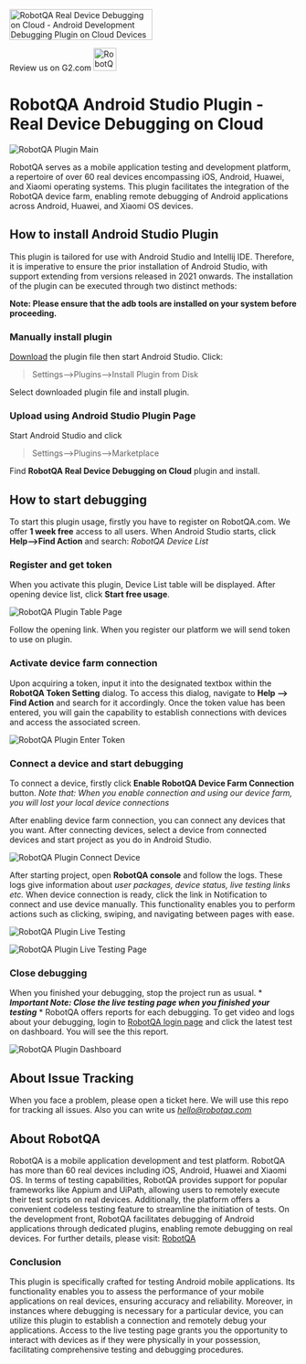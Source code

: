 <a href="https://www.producthunt.com/posts/robotqa-real-device-debugging-on-cloud?utm_source=badge-featured&utm_medium=badge&utm_souce=badge-robotqa&#0045;real&#0045;device&#0045;debugging&#0045;on&#0045;cloud" target="_blank"><img src="https://api.producthunt.com/widgets/embed-image/v1/featured.svg?post_id=458979&theme=light" alt="RobotQA&#0032;Real&#0032;Device&#0032;Debugging&#0032;on&#0032;Cloud - Android&#0032;Development&#0032;Debugging&#0032;Plugin&#0032;on&#0032;Cloud&#0032;Devices | Product Hunt" style="width: 250px; height: 54px;" width="250" height="54" /></a>

Review us on G2.com 
<a href="https://www.g2.com/products/robotqa-real-device-debugging-on-cloud/reviews"><img src="https://github.com/robotqa/Android-Studio-Plugin-for-Debugging/blob/main/g2-logo.png?raw=true" alt="RobotQA&#0032;Real&#0032;Device&#0032;Debugging&#0032;on&#0032;Cloud - Android&#0032;Development&#0032;Debugging&#0032;Plugin&#0032;on&#0032;Cloud&#0032;Devices | G2.com" style="width: 40px; height: 40px;" width="250" height="54" /></a>

# RobotQA Android Studio Plugin - Real Device Debugging on Cloud
![RobotQA Plugin Main](https://github.com/robotqa/Android-Studio-Plugin-for-Debugging/blob/main/main-photo.png?raw=true)

RobotQA serves as a mobile application testing and development platform, a repertoire of over 60 real devices encompassing iOS, Android, Huawei, and Xiaomi operating systems. This plugin facilitates the integration of the RobotQA device farm, enabling remote debugging of Android applications across Android, Huawei, and Xiaomi OS devices.

## How to install Android Studio Plugin

This plugin is tailored for use with Android Studio and Intellij IDE. Therefore, it is imperative to ensure the prior installation of Android Studio, with support extending from versions released in 2021 onwards. The installation of the plugin can be executed through two distinct methods:

**Note: Please ensure that the adb tools are installed on your system before proceeding.**

### Manually install plugin

[Download](https://github.com/robotqa/Android-Studio-Plugin-for-Debugging/releases/tag/releases) the plugin file then start Android Studio. Click: 
> Settings-->Plugins-->Install Plugin from Disk

Select downloaded plugin file and install plugin.

### Upload using Android Studio Plugin Page

Start Android Studio and click 
> Settings-->Plugins-->Marketplace </code></pre>

Find **RobotQA Real Device Debugging on Cloud** plugin and install.

## How to start debugging

To start this plugin usage, firstly you have to register on RobotQA.com. We offer **1 week free** access to all users. 
When Android Studio starts, click **Help-->Find Action** and search: *RobotQA Device List*

### Register and get token

When you activate this plugin, Device List table will be displayed. After opening device list, click **Start free usage**.

![RobotQA Plugin Table Page](https://github.com/robotqa/Android-Studio-Plugin-for-Debugging/blob/main/first-page.png?raw=true)

Follow the opening link. When you register our platform we will send token to use on plugin. 

### Activate device farm connection

Upon acquiring a token, input it into the designated textbox within the **RobotQA Token Setting** dialog. To access this dialog, navigate to **Help --> Find Action** and search for it accordingly. Once the token value has been entered, you will gain the capability to establish connections with devices and access the associated screen.

![RobotQA Plugin Enter Token](https://github.com/robotqa/Android-Studio-Plugin-for-Debugging/blob/main/token-enter.png?raw=true)

### Connect a device and start debugging

To connect a device, firstly click **Enable RobotQA Device Farm Connection** button. 
*Note that: When you enable connection and using our device farm, you will lost your local device connections*

After enabling device farm connection, you can connect any devices that you want. After connecting devices, select a device from connected devices and start project as you do in Android Studio.

![RobotQA Plugin Connect Device](https://github.com/robotqa/Android-Studio-Plugin-for-Debugging/blob/main/device-connected.png?raw=true)

After starting project, open **RobotQA console** and follow the logs. These logs give information about *user packages, device status, live testing links etc.* 
When device connection is ready, click the link in Notification to connect and use device manually. This functionality enables you to perform actions such as clicking, swiping, and navigating between pages with ease.

![RobotQA Plugin Live Testing](https://github.com/robotqa/Android-Studio-Plugin-for-Debugging/blob/main/live-testing-click.png?raw=true)

![RobotQA Plugin Live Testing Page](https://github.com/robotqa/Android-Studio-Plugin-for-Debugging/blob/main/live-testing-page.png?raw=true)

### Close debugging

When you finished your debugging, stop the project run as usual. * ***Important Note: Close the live testing page when you finished your testing*** * 
RobotQA offers reports for each debugging. To get video and logs about your debugging, login to [RobotQA login page](https://robotqa.com/login) and click the latest test on dashboard. You will see the this report.

![RobotQA Plugin Dashboard](https://github.com/robotqa/Android-Studio-Plugin-for-Debugging/blob/main/test-result.png?raw=true)

## About Issue Tracking

When you face a problem, please open a ticket here. We will use this repo for tracking all issues. Also you can write us *hello@robotqa.com*

## About RobotQA

RobotQA is a mobile application development and test platform. RobotQA has more than 60 real devices including iOS, Android, Huawei and Xiaomi OS. In terms of testing capabilities, RobotQA provides support for popular frameworks like Appium and UiPath, allowing users to remotely execute their test scripts on real devices. Additionally, the platform offers a convenient codeless testing feature to streamline the initiation of tests. On the development front, RobotQA facilitates debugging of Android applications through dedicated plugins, enabling remote debugging on real devices. For further details, please visit: [RobotQA](https://robotqa.com)

### Conclusion

This plugin is specifically crafted for testing Android mobile applications. Its functionality enables you to assess the performance of your mobile applications on real devices, ensuring accuracy and reliability. Moreover, in instances where debugging is necessary for a particular device, you can utilize this plugin to establish a connection and remotely debug your applications. Access to the live testing page grants you the opportunity to interact with devices as if they were physically in your possession, facilitating comprehensive testing and debugging procedures.
